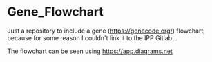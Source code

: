 # Gene_Flowchart

Just a repository to include a gene (https://genecode.org/) flowchart, because for some reason I couldn't link it to the IPP Gitlab...

The flowchart can be seen using https://app.diagrams.net
